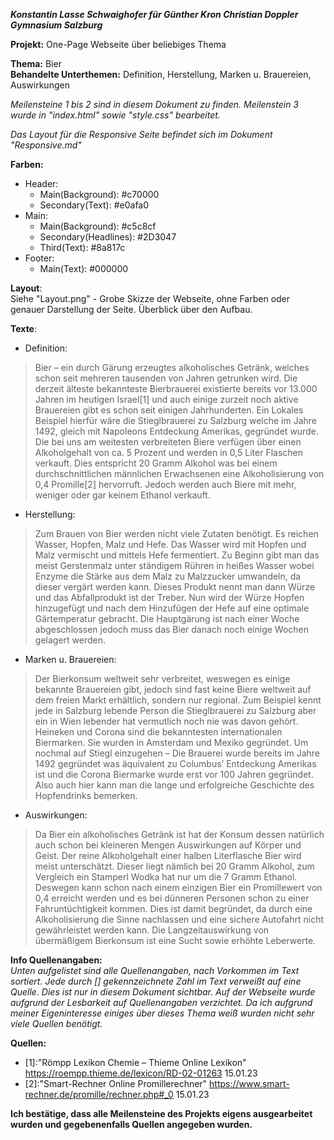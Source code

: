 ***Konstantin Lasse Schwaighofer für Günther Kron Christian Doppler Gymnasium Salzburg***

**Projekt:** One-Page Webseite über beliebiges Thema

**Thema:** Bier  
**Behandelte Unterthemen:** Definition, Herstellung, Marken u. Brauereien, Auswirkungen

*Meilensteine 1 bis 2 sind in diesem Dokument zu finden. Meilenstein 3 wurde in "index.html" sowie "style.css" bearbeitet.*

*Das Layout für die Responsive Seite befindet sich im Dokument "Responsive.md"*

**Farben:**

- Header:  
  - Main(Background): #c70000  
  -  Secondary(Text): #e0afa0
- Main:
    - Main(Background): #c5c8cf
    - Secondary(Headlines): #2D3047
    - Third(Text): #8a817c
- Footer:
    - Main(Text): #000000

**Layout**:  
Siehe "Layout.png" - Grobe Skizze der Webseite, ohne Farben oder genauer Darstellung der Seite. Überblick über den Aufbau.

**Texte**:


- Definition:
> Bier – ein durch Gärung erzeugtes alkoholisches Getränk, welches schon seit mehreren tausenden von Jahren getrunken wird. Die derzeit älteste bekannteste Bierbrauerei existierte bereits vor 13.000 Jahren im heutigen Israel[1] und auch einige zurzeit noch aktive Brauereien gibt es schon seit einigen Jahrhunderten. Ein Lokales Beispiel hierfür wäre die Stieglbrauerei zu Salzburg welche im Jahre 1492, gleich mit Napoleons Entdeckung Amerikas, gegründet wurde. Die bei uns am weitesten verbreiteten Biere verfügen über einen Alkoholgehalt von ca. 5 Prozent und werden in 0,5 Liter Flaschen verkauft. Dies entspricht 20 Gramm Alkohol  was bei einem durchschnittlichen männlichen Erwachsenen eine Alkoholisierung von 0,4 Promille[2] hervorruft. Jedoch werden auch Biere mit mehr, weniger oder gar keinem Ethanol verkauft.


- Herstellung:
> Zum Brauen von Bier werden nicht viele Zutaten benötigt. Es reichen  Wasser, Hopfen, Malz und Hefe. Das Wasser wird mit Hopfen und Malz vermischt und mittels Hefe fermentiert. Zu Beginn gibt man das meist Gerstenmalz unter ständigem Rühren in heißes Wasser wobei Enzyme die Stärke aus dem Malz zu Malzzucker umwandeln, da dieser vergärt werden kann. Dieses Produkt nennt man dann Würze und das Abfallprodukt ist der Treber. Nun wird der Würze Hopfen hinzugefügt und nach dem Hinzufügen der Hefe auf eine optimale Gärtemperatur gebracht. Die Hauptgärung ist nach einer Woche abgeschlossen jedoch muss das Bier danach noch einige Wochen gelagert werden.

- Marken u. Brauereien:
> Der Bierkonsum weltweit sehr verbreitet, weswegen es einige bekannte Brauereien gibt, jedoch sind fast keine Biere weltweit auf dem freien Markt erhältlich, sondern nur regional. Zum Beispiel kennt jede in Salzburg lebende Person die Stieglbrauerei zu Salzburg aber ein in Wien lebender hat vermutlich noch nie was davon gehört. Heineken und Corona sind die bekanntesten internationalen Biermarken. Sie wurden in Amsterdam und Mexiko gegründet. Um nochmal auf Stiegl einzugehen – Die Brauerei wurde bereits im Jahre 1492 gegründet was äquivalent zu Columbus’ Entdeckung Amerikas ist und die Corona Biermarke wurde erst vor 100 Jahren gegründet. Also auch hier kann man die lange und erfolgreiche Geschichte des Hopfendrinks bemerken.


- Auswirkungen:
> Da Bier ein alkoholisches Getränk ist hat der Konsum dessen natürlich auch schon bei kleineren Mengen Auswirkungen auf Körper und Geist. Der reine Alkoholgehalt einer halben Literflasche Bier wird meist unterschätzt. Dieser liegt nämlich bei 20 Gramm Alkohol, zum Vergleich ein Stamperl Wodka hat nur um die 7 Gramm Ethanol. Deswegen kann schon  nach einem einzigen Bier ein Promillewert von 0,4 erreicht werden und es bei dünneren Personen schon zu einer Fahruntüchtigkeit kommen. Dies ist damit begründet, da durch eine Alkoholisierung die Sinne nachlassen und eine sichere Autofahrt nicht gewährleistet werden kann. Die Langzeitauswirkung von übermäßigem Bierkonsum ist eine Sucht sowie erhöhte Leberwerte.





**Info Quellenangaben:**  
*Unten aufgelistet sind alle Quellenangaben, nach Vorkommen im Text sortiert. Jede durch [] gekennzeichnete Zahl im Text verweißt auf eine Quelle. Dies ist nur in diesem Dokument sichtbar. Auf der Webseite wurde aufgrund der Lesbarkeit auf Quellenangaben verzichtet. Da ich aufgrund meiner Eigeninteresse einiges über dieses Thema weiß wurden nicht sehr viele Quellen benötigt.*

**Quellen:**
- [1]:"Römpp Lexikon Chemie – Thieme Online Lexikon" https://roempp.thieme.de/lexicon/RD-02-01263 15.01.23  
- [2]:"Smart-Rechner Online Promillerechner" https://www.smart-rechner.de/promille/rechner.php#_0 15.01.23


**Ich bestätige, dass alle Meilensteine des Projekts eigens ausgearbeitet wurden und gegebenenfalls Quellen angegeben wurden.**
